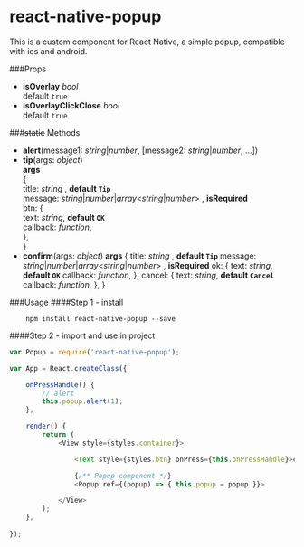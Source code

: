 # react-native-popup

This is a custom component for React Native, a simple popup, compatible with ios and android.

###Props
- <b>isOverlay</b>   *bool* 	
	default `true`
- <b>isOverlayClickClose</b>   *bool*	
	default `true`

###~~static~~ Methods
- <b>alert</b>(message1: *string*|*number*, [message2: *string*|*number*, ...])
- <b>tip</b>(args: *object*)	
	<b>args</b>		
		{		
			title: *string* ,   <b>default `Tip`</b>		
			message: *string*|*number*|*array*<*string*|*number*> ,   <b>isRequired</b>		
			btn: {		
				text: *string*,   <b>default `OK`</b>		
				callback: *function*,	
			},		
		}		
- <b>confirm</b>(args: *object*)
	<b>args</b>
		{
			title: *string* ,   <b>default `Tip`</b>
			message: *string*|*number*|*array*<*string*|*number*> ,   <b>isRequired</b>
			ok: {
				text: *string*,   <b>default `OK`</b>
				callback: *function*,
			},
			cancel: {
				text: *string*,   <b>default `Cancel`</b>
				callback: *function*,
			},
		}

###Usage
####Step 1 - install

```
	npm install react-native-popup --save
```

####Step 2 - import and use in project

```javascript
var Popup = require('react-native-popup');

var App = React.createClass({

	onPressHandle() {
		// alert
		this.popup.alert(1);
	},

	render() {
		return (
			<View style={styles.container}>

				<Text style={styles.btn} onPress={this.onPressHandle}>click me !</Text>

				{/** Popup component */}
				<Popup ref={(popup) => { this.popup = popup }}>

			</View>
		);
	},
	
});
```
